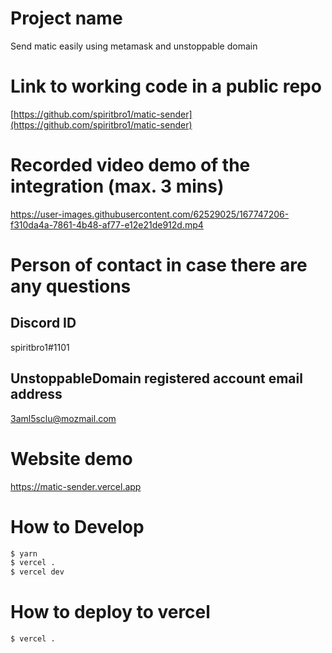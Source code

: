 # Project name
Send matic easily using metamask and unstoppable domain

# Link to working code in a public repo 
[https://github.com/spiritbro1/matic-sender](https://github.com/spiritbro1/matic-sender)

# Recorded video demo of the integration (max. 3 mins)
https://user-images.githubusercontent.com/62529025/167747206-f310da4a-7861-4b48-af77-e12e21de912d.mp4

# Person of contact in case there are any questions
## Discord ID

spiritbro1#1101

## UnstoppableDomain registered account email address 

3aml5sclu@mozmail.com

# Website demo

https://matic-sender.vercel.app

# How to Develop

```bash
$ yarn
$ vercel .
$ vercel dev
```

# How to deploy to vercel

```bash
$ vercel .
```

